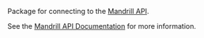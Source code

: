 Package for connecting to the [Mandrill API][].

See the [Mandrill API Documentation][] for more information.

[Mandrill API]: https://mandrillapp.com/api/docs/
[Mandrill API Documentation]: https://mandrillapp.com/api/docs/index.dart.html

